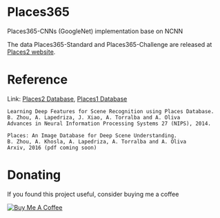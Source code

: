 # Places365
Places365-CNNs (GoogleNet) implementation base on NCNN

The data Places365-Standard and Places365-Challenge are released at [Places2 website](http://places2.csail.mit.edu).
 
# Reference
 
Link: [Places2 Database](http://places2.csail.mit.edu), [Places1 Database](http://places.csail.mit.edu)

```
Learning Deep Features for Scene Recognition using Places Database.
B. Zhou, A. Lapedriza, J. Xiao, A. Torralba and A. Oliva
Advances in Neural Information Processing Systems 27 (NIPS), 2014.
```
```
Places: An Image Database for Deep Scene Understanding.
B. Zhou, A. Khosla, A. Lapedriza, A. Torralba and A. Oliva
Arxiv, 2016 (pdf coming soon)
```

# Donating

If you found this project useful, consider buying me a coffee

<a href="https://www.buymeacoffee.com/gaozhihan" target="_blank"><img src="https://www.buymeacoffee.com/assets/img/custom_images/black_img.png" alt="Buy Me A Coffee" style="height: auto !important;width: auto !important;" ></a>
 
